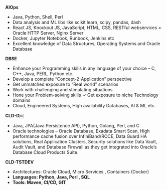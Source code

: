 **AIOps**
 
- Java, Python, Shell, Perl
- Data analysis and ML libs like scikit learn, scipy, pandas, dash
- React JS, Knockout JS, JavaScript, HTML, CSS, RESTful webservices ➢ Oracle HTTP Server, Nginx Server
- Docker, Jupyter Notebook, Runbook, Jenkins etc
- Excellent knowledge of Data Structures, Operating Systems and Oracle Database    

**DBSE**  

- Enhance your Programming skills in any language of your choice – C, C++, Java, PERL, Python etc.
- Develop a complete “Concept-2-Application” perspective
- Get unmatched exposure to “Real world” scenarios
- Work with challenging and stimulating situations
- Hone your Problem-solving skills ✓ Get exposure to niche Technology domains
- Cloud, Engineered Systems, High availability Databases, AI & ML etc.
   

**CLD-D**￼

- Java, JPA(Java Persistence API), Python, Golang, Perl, and C
- Oracle technologies – Oracle Database, Exadata Smart Scan, High performance cache fusion over InfiniBand/ROCE, Data Guard HA solutions, Real Application Clusters, Security solutions like Data Vault, Audit Vault, and Database Firewall as they get integrated into Oracle’s Database Cloud Products Suite.
   

**CLD-TSTDEV**  

- Architectures: Oracle Cloud, Micro Services , Containers (Docker)
- **Languages: Python, Java, Perl , SQL**
- **Tools: Maven, CI/CD, GIT**